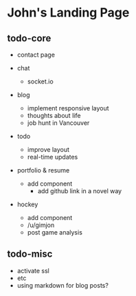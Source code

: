 # John's Landing Page

## todo-core

- contact page
- chat
  - socket.io
- blog
  - implement responsive layout
  - thoughts about life
  - job hunt in Vancouver
- todo
  - improve layout
  - real-time updates
- portfolio & resume

  - add component
    - add github link in a novel way

- hockey
  - add component
  - /u/gimjon
  - post game analysis

## todo-misc

- activate ssl
- etc
- using markdown for blog posts?
